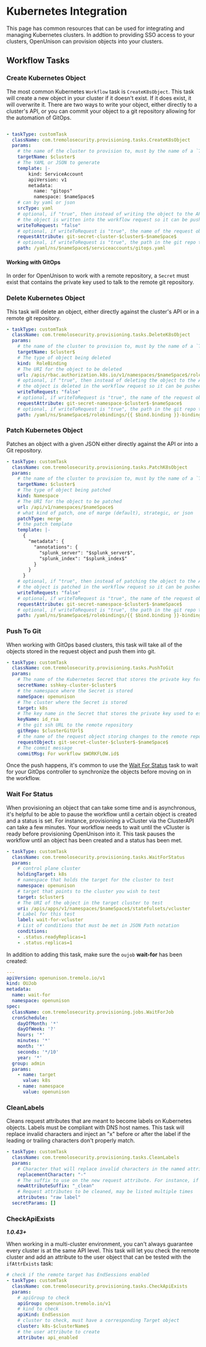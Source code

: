 # Kubernetes Integration

This page has common resources that can be used for integrating and managing Kubernetes clusters.  In addtion to providing SSO access to your clusters, OpenUnison can provision objects into your clusters.

## Workflow Tasks

### Create Kubernetes Object

The most common Kubernetes `Workflow` task is `CreateK8sObject`.  This task will create a new object in your cluster if it doesn't exist.  If it does exist, it will overwrite it.  There are two ways to write your object, either directly to a cluster's API, or you can commit your object to a git repository allowing for the automation of GitOps.

```yaml

- taskType: customTask
  className: com.tremolosecurity.provisioning.tasks.CreateK8sObject
  params:
    # the name of the cluster to provision to, must by the name of a `Target` object
    targetName: $cluster$
    # The YAML or JSON to generate
    template: |-
        kind: ServiceAccount
        apiVersion: v1
        metadata:
          name: "gitops"
          namespace: $nameSpace$
    # can by yaml or json
    srcType: yaml
    # optional, if "true", then instead of writing the object to the API server
    # the object is written into the workflow request so it can be pushed into Git
    writeToRequest: "false"
    # optional, if writeToRequest is "true", the name of the request object to store the object in
    requestAttribute: git-secret-cluster-$cluster$-$nameSpace$
    # optional, if writeToRequest is "true", the path in the git repo to write the file to
    path: /yaml/ns/$nameSpace$/serviceaccounts/gitops.yaml
```

#### Working with GitOps

In order for OpenUnison to work with a remote repository, a `Secret` must exist that contains the private key used to talk to the remote git repository.

### Delete Kubernetes Object

This task will delete an object, either directly against the cluster's API or in a remote git repository.

```yaml
- taskType: customTask
  className: com.tremolosecurity.provisioning.tasks.DeleteK8sObject
  params:
    # the name of the cluster to provision to, must by the name of a `Target` object
    targetName: $cluster$
    # The type of object being deleted
    kind:  RoleBinding
    # The URI for the object to be deleted
    url: /apis/rbac.authorization.k8s.io/v1/namespaces/$nameSpace$/rolebindings/{{ $bind.binding }}-binding{{ $root.Values.openunison.naas.groups.internal.suffix }}
    # optional, if "true", then instead of deleting the object to the API server
    # the object is deleted in the workflow request so it can be pushed into Git
    writeToRequest: "false"
    # optional, if writeToRequest is "true", the name of the request object to store the deleted object in
    requestAttribute: git-secret-namespace-$cluster$-$nameSpace$
    # optional, if writeToRequest is "true", the path in the git repo to delete
    path: /yaml/ns/$nameSpace$/rolebindings/{{ $bind.binding }}-binding{{ $root.Values.openunison.naas.groups.internal.suffix }}.yaml
```

### Patch Kubernetes Object

Patches an object with a given JSON either directly against the API or into a Git repository.

```yaml
- taskType: customTask
  className: com.tremolosecurity.provisioning.tasks.PatchK8sObject
  params:
    # the name of the cluster to provision to, must by the name of a `Target` object
    targetName: $cluster$
    # The type of object being patched
    kind: Namespace
    # The URI for the object to be patched
    url: /api/v1/namespaces/$nameSpace$
    # what kind of patch, one of marge (default), strategic, or json
    patchType: merge
    # the patch template
    template: |-
      {
        "metadata": {
          "annotations": {
            "splunk_server": "$splunk_server$",
            "splunk_index": "$splunk_index$"
          }
        }
      }
    # optional, if "true", then instead of patching the object to the API server
    # the object is patched in the workflow request so it can be pushed into Git
    writeToRequest: "false"
    # optional, if writeToRequest is "true", the name of the request object to store the patch object in
    requestAttribute: git-secret-namespace-$cluster$-$nameSpace$
    # optional, if writeToRequest is "true", the path in the git repo to patch
    path: /yaml/ns/$nameSpace$/rolebindings/{{ $bind.binding }}-binding{{ $root.Values.openunison.naas.groups.internal.suffix }}.yaml
```

### Push To Git

When working with GitOps based clusters, this task will take all of the objects stored in the request object and push them into git.  

```yaml
- taskType: customTask
  className: com.tremolosecurity.provisioning.tasks.PushToGit
  params:
    # The name of the Kubernetes Secret that stores the private key for the remote git repository
    secretName: sshkey-cluster-$cluster$
    # the namespace where the Secret is stored
    nameSpace: openunison
    # The cluster where the Secret is stored
    target: k8s
    # The key name in the Secret that stores the private key used to establish an ssh connection to the remote repository
    keyName: id_rsa
    # the git ssh URL to the remote repository
    gitRepo: $clusterGitUrl$
    # the name of the request object storing changes to the remote repository
    requestObject: git-secret-cluster-$cluster$-$nameSpace$
    # The commit message
    commitMsg: For workflow $WORKFLOW.id$
```

Once the push happens, it's common to use the [Wait For Status](#wait-for-status) task to wait for your GitOps controller to synchronize the objects before moving on in the workflow.

### Wait For Status

When provisioning an object that can take some time and is asynchronous, it's helpful to be able to pause the workflow until a certain object is created and a status is set.  For instance, provisioning a vCluster via the ClusterAPI can take a few minutes.  Your workflow needs to wait until the vCluster is ready before provisioning OpenUnison into it.  This task pauses the workflow until an object has been created and a status has been met.

```yaml
- taskType: customTask
  className: com.tremolosecurity.provisioning.tasks.WaitForStatus
  params:
    # control plane cluster
    holdingTarget: k8s
    # namespace that holds the target for the cluster to test
    namespace: openunison
    # target that points to the cluster you wish to test
    target: $cluster$
    # The URI of the object in the target cluster to test
    uri: /apis/apps/v1/namespaces/$nameSpace$/statefulsets/vcluster
    # Label for this test
    label: wait-for-vcluster
    # List of conditions that must be met in JSON Path notation
    conditions:
    - .status.readyReplicas=1
    - .status.replicas=1
```

In addition to adding this task, make sure the `oujob` **wait-for** has been created:

```yaml
---
apiVersion: openunison.tremolo.io/v1
kind: OUJob
metadata:
  name: wait-for
  namespace: openunison
spec:
  className: com.tremolosecurity.provisioning.jobs.WaitForJob
  cronSchedule:
    dayOfMonth: '*'
    dayOfWeek: '?'
    hours: '*'
    minutes: '*'
    month: '*'
    seconds: '*/10'
    year: '*'
  group: admin
  params:
    - name: target
      value: k8s
    - name: namespace
      value: openunison
```

### CleanLabels

Cleans request attributes that are meant to become labels on Kubernetes objects. Labels must be compliant with DNS host names. This task will replace invalid characters and inject an "x" before or after the label if the leading or trailing characters don't properly match.

```yaml
- taskType: customTask
  className: com.tremolosecurity.provisioning.tasks.CleanLabels
  params:
    # Character that will replace invalid characters in the named attributes
    replacementCharacter: "-"
    # The suffix to use on the new request attribute. For instance, if cleaning "rawlabel," and setting this to "_clean," you would reference "rawlabel_clean" in the tasks for creating objects.
    newAttributeSuffix: "_clean"
    # Request attributes to be cleaned, may be listed multiple times
    attributes: "raw label"
  secretParams: []
```

### CheckApiExists

***1.0.43+***

When working in a multi-cluster environment, you can't always guarantee every cluster is at the same API level.  This task will let you check the remote cluster and add an attribute to the user object that can be tested with the `ifAttrExists` task:

```yaml
# check if the remote target has EndSessions enabled
- taskType: customTask
  className: com.tremolosecurity.provisioning.tasks.CheckApiExists
  params:
    # apiGroup to check
    apiGroup: openunison.tremolo.io/v1
    # kind to check
    apiKind: EndSession
    # cluster to check, must have a corresponding Target object
    cluster: k8s-$clusterName$
    # the user attribute to create
    attribute: api_enabled
```
